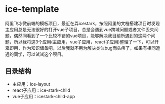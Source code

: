 # ice-template
阿里飞冰微前端的模板项目，最近在弄icestark，按照阿里的文档搭建项目时发现主应用总是无法很好的打开vue子项目，总是会遇到vue跨域问题或者文件丢失问题，偶然间看到了一个比较不错的vue项目，能够解决我目前所遇到的这两个问题，所以我将这3个应用(主应用，vue子应用，react子应用)整理了一下，可以开箱即用，作为知识储备吧，以后我就不用为解决类似bug而头疼了，如果有相同遭遇的同学，可以试试这个项目。

## 目录结构
- 主应用：ice-layout
- react子应用：ice-stark-child
- vue子应用：icestark-child-app
